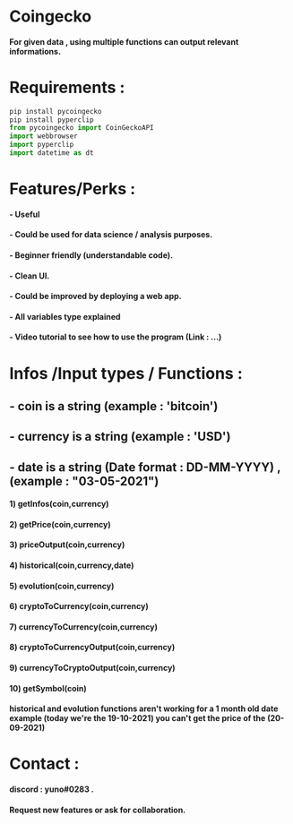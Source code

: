 # Coingecko

#### For given data , using multiple functions can output relevant informations. 

# Requirements : 

```python
pip install pycoingecko
pip install pyperclip
from pycoingecko import CoinGeckoAPI
import webbrowser
import pyperclip
import datetime as dt
```
# Features/Perks :

#### -  Useful
#### -  Could be used for data science / analysis purposes.
#### -  Beginner friendly (understandable code).
#### -  Clean UI.
#### -  Could be improved by deploying a web app.
#### -  All variables type explained
#### -  Video tutorial to see how to use the program (Link : ...)

# Infos /Input types / Functions : 

## -  **coin** is a string (example : 'bitcoin')
## -  **currency** is a string (example : 'USD')
## -  **date** is a string (Date format : DD-MM-YYYY) , (example : "03-05-2021")


####  **1) getInfos(coin,currency)**
####  **2) getPrice(coin,currency)**
####  **3) priceOutput(coin,currency)**
####  **4) historical(coin,currency,date)**
####  **5) evolution(coin,currency)**
####  **6) cryptoToCurrency(coin,currency)**
####  **7) currencyToCurrency(coin,currency)**
####  **8) cryptoToCurrencyOutput(coin,currency)**
####  **9) currencyToCryptoOutput(coin,currency)**
####  **10) getSymbol(coin)**

####  **historical** and **evolution** functions **aren't working** for a **1 month old** date example (today we're the 19-10-2021) you can't get the price of the (**20-09-2021**)

# Contact : 

#### discord : yuno#0283 .
#### Request new features or ask for collaboration.
